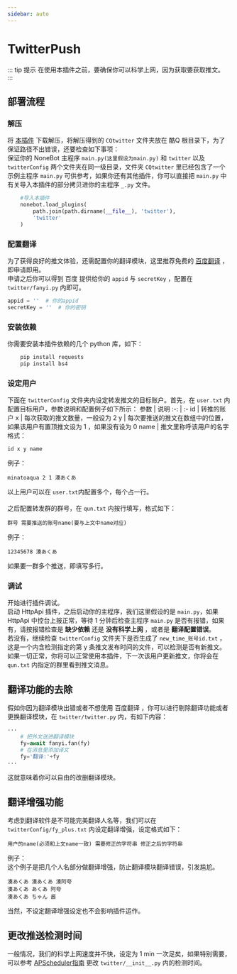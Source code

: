 ```yaml
---
sidebar: auto
---
```


# TwitterPush

::: tip 提示
在使用本插件之前，要确保你可以科学上网，因为获取要获取推文。
:::

## 部署流程
### 解压
将 [本插件](https://github.com/fz6m/nonebot-plugin/releases/download/0.1/TwitterPush.zip) 下载解压，将解压得到的 `CQtwitter` 文件夹放在 酷Q 根目录下，为了保证路径不出错误，还要检查如下事项：<br>
保证你的 NoneBot 主程序 `main.py(这里假设为main.py)` 和 `twitter` 以及 `twitterConfig` 两个文件夹在同一级目录，文件夹 `CQtwitter` 里已经包含了一个示例主程序 `main.py` 可供参考，如果你还有其他插件，你可以直接把 `main.py` 中有关导入本插件的部分拷贝进你的主程序 `_.py` 文件。
```python
    #导入本插件
    nonebot.load_plugins(
        path.join(path.dirname(__file__), 'twitter'),
        'twitter'
    )
```
### 配置翻译
为了获得良好的推文体验，还需配置你的翻译模块，这里推荐免费的 [百度翻译](https://api.fanyi.baidu.com/) ，即申请即用。<br>
申请之后你可以得到 百度 提供给你的 `appid` 与 `secretKey` ，配置在 `twitter/fanyi.py` 内即可。
```python
appid = ''  # 你的appid
secretKey = ''  # 你的密钥
```
### 安装依赖
你需要安装本插件依赖的几个 python 库，如下：
```sh
    pip install requests
    pip install bs4
```

### 设定用户
下面在 `twitterConfig` 文件夹内设定转发推文的目标账户。首先，在 `user.txt` 内配置目标用户，参数说明和配置例子如下所示：
 参数 | 说明
 :-: | :-
 id | 转推的账户
 x | 每次获取的推文数量，一般设为 2
 y | 每次要推送的推文在数组中的位置，如果该用户有置顶推文设为 1 ，如果没有设为 0 
 name | 推文里称呼该用户的名字
格式：
```
id x y name
```
例子：
```
minatoaqua 2 1 湊あくあ
```
以上用户可以在 `user.txt`内配置多个，每个占一行。<br><br>
之后配置转发群的群号，在 `qun.txt` 内按行填写，格式如下：
```
群号 需要推送的账号name(要与上文中name对应)
```
例子：
```
12345678 湊あくあ
```
如果要一群多个推送，即填写多行。

### 调试
开始进行插件调试。<br>
启动 HttpApi 插件，之后启动你的主程序，我们这里假设的是 `main.py`，如果 HttpApi 中控台上报正常，等待 1 分钟后检查主程序 `main.py` 是否有报错，如果有，请按报错检查是 **缺少依赖** 还是 **没有科学上网** ，或者是 **翻译配置错误**。<br>
若没有，继续检查 `twitterConfig` 文件夹下是否生成了 `new_time_账号id.txt` ，这是一个内含检测指定的第 y 条推文发布时间的文件，可以检测是否有新推文。<br>
如果一切正常，你将可以正常使用本插件，下一次该用户更新推文，你将会在 `qun.txt` 内指定的群里看到推文消息。

## 翻译功能的去除
假如你因为翻译模块出错或者不想使用 百度翻译 ，你可以进行剔除翻译功能或者更换翻译模块，在 `twitter/twitter.py` 内，有如下内容：
```python
···
    # 把外文送进翻译模块
    fy=await fanyi.fan(fy) 
    # 在消息里添加译文
    fy='翻译:'+fy
···
```
这就意味着你可以自由的改删翻译模块。

## 翻译增强功能
考虑到翻译软件是不可能完美翻译人名等，我们可以在 `twitterConfig/fy_plus.txt` 内设定翻译增强，设定格式如下：
```
用户的name(必须和上文name一致) 需要修正的字符串 修正之后的字符串
```
例子：<br>
这个例子是把几个人名部分做翻译增强，防止翻译模块翻译错误，引发尴尬。
```
湊あくあ 湊あくあ 湊阿夸
湊あくあ あくあ 阿夸
湊あくあ ちゃん 酱
```
当然，不设定翻译增强设定也不会影响插件运作。

## 更改推送检测时间
一般情况，我们的科学上网速度并不快，设定为 1 min 一次足矣，如果特别需要，可以参考 [APScheduler指南](https://apscheduler.readthedocs.io/en/latest/userguide.html) 更改 `twitter/__init__.py` 内的检测时间。
